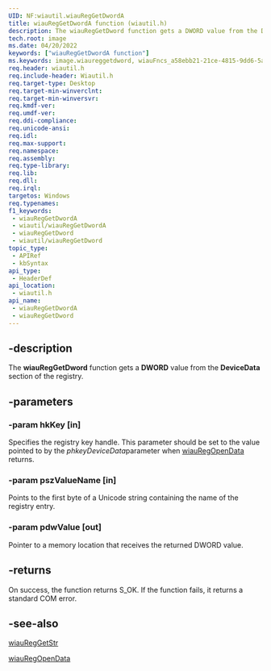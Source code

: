 ```yaml
---
UID: NF:wiautil.wiauRegGetDwordA
title: wiauRegGetDwordA function (wiautil.h)
description: The wiauRegGetDword function gets a DWORD value from the DeviceData section of the registry.
tech.root: image
ms.date: 04/20/2022
keywords: ["wiauRegGetDwordA function"]
ms.keywords: image.wiaureggetdword, wiauFncs_a58ebb21-21ce-4815-9dd6-5a1906412a2f.xml, wiauRegGetDword, wiauRegGetDword function [Imaging Devices], wiauRegGetDwordA, wiauRegGetDwordW, wiautil/wiauRegGetDword
req.header: wiautil.h
req.include-header: Wiautil.h
req.target-type: Desktop
req.target-min-winverclnt: 
req.target-min-winversvr: 
req.kmdf-ver: 
req.umdf-ver: 
req.ddi-compliance: 
req.unicode-ansi: 
req.idl: 
req.max-support: 
req.namespace: 
req.assembly: 
req.type-library: 
req.lib: 
req.dll: 
req.irql: 
targetos: Windows
req.typenames: 
f1_keywords:
 - wiauRegGetDwordA
 - wiautil/wiauRegGetDwordA
 - wiauRegGetDword
 - wiautil/wiauRegGetDword
topic_type:
 - APIRef
 - kbSyntax
api_type:
 - HeaderDef
api_location:
 - wiautil.h
api_name:
 - wiauRegGetDwordA
 - wiauRegGetDword
---
```


## -description

The **wiauRegGetDword** function gets a **DWORD** value from the **DeviceData** section of the registry.

## -parameters

### -param hkKey [in]

Specifies the registry key handle. This parameter should be set to the value pointed to by the *phkeyDeviceData*parameter when [wiauRegOpenData](./nf-wiautil-wiauregopendataw.md) returns.

### -param pszValueName [in]

Points to the first byte of a Unicode string containing the name of the registry entry.

### -param pdwValue [out]

Pointer to a memory location that receives the returned DWORD value.

## -returns

On success, the function returns S_OK. If the function fails, it returns a standard COM error.

## -see-also

[wiauRegGetStr](./nf-wiautil-wiaureggetstrw.md)

[wiauRegOpenData](./nf-wiautil-wiauregopendataw.md)